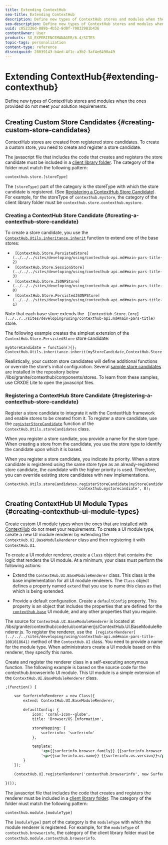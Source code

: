 ```yaml
---
title: Extending ContextHub
seo-title: Extending ContextHub
description: Define new types of ContextHub stores and modules when the ones provided do not meet your solution requirements
seo-description: Define new types of ContextHub stores and modules when the ones provided do not meet your solution requirements
uuid: c052336d-089b-4b52-8d0f-79832981b436
contentOwner: User
products: SG_EXPERIENCEMANAGER/6.4/SITES
topic-tags: personalization
content-type: reference
discoiquuid: 28039143-b4ed-4f1c-a3b2-3af4e6490a49
---
```


# Extending ContextHub{#extending-contexthub}

Define new types of ContextHub stores and modules when the ones provided do not meet your solution requirements.

## Creating Custom Store Candidates {#creating-custom-store-candidates}

ContextHub stores are created from registered store candidates. To create a custom store, you need to create and register a store candidate.

The javascript file that includes the code that creates and registers the store candidate must be included in a [client library folder](../../../sites/developing/using/clientlibs.md#main-pars-title-0). The category of the folder must match the following pattern:

```xml
contexthub.store.[storeType]
```

The `[storeType]` part of the category is the storeType with which the store candidate is registered. (See [Registering a ContextHub Store Candidate](../../../sites/developing/using/ch-extend.md#main-pars-title-2052793894)). For example, for the storeType of `contexthub.mystore`, the category of the client library folder must be `contexthub.store.contexthub.mystore`.

### Creating a ContextHub Store Candidate {#creating-a-contexthub-store-candidate}

To create a store candidate, you use the [ `ContextHub.Utils.inheritance.inherit`](../../../sites/developing/using/contexthub-api.md#main-pars-title-33) function to extend one of the base stores:

* ` [ContextHub.Store.PersistedStore](../../../sites/developing/using/contexthub-api.md#main-pars-title-2)`
* ` [ContextHub.Store.SessionStore](../../../sites/developing/using/contexthub-api.md#main-pars-title-3)`
* ` [ContextHub.Store.JSONPStore](../../../sites/developing/using/contexthub-api.md#main-pars-title-0)`
* ` [ContextHub.Store.PersistedJSONPStore](../../../sites/developing/using/contexthub-api.md#main-pars-title-1)`

Note that each base store extends the ` [ContextHub.Store.Core](../../../sites/developing/using/contexthub-api.md#main-pars-title)` store.

The following example creates the simplest extension of the `ContextHub.Store.PersistedStore` store candidate:

```
myStoreCandidate = function(){};
ContextHub.Utils.inheritance.inherit(myStoreCandidate,ContextHub.Store.PersistedStore);

```

Realistically, your custom store candidates will define additional functions or override the store's initial configuration. Several [sample store candidates](../../../sites/developing/using/ch-samplestores.md) are installed in the repository below /libs/granite/contexthub/components/stores. To learn from these samples, use CRXDE Lite to open the javascript files.

### Registering a ContextHub Store Candidate {#registering-a-contexthub-store-candidate}

Register a store candidate to integrate it with the ContextHub framework and enable stores to be created from it. To register a store candidate, use the [ `registerStoreCandidate`](../../../sites/developing/using/contexthub-api.md#main-pars-title-36) function of the `ContextHub.Utils.storeCandidates` class.

When you register a store candiate, you provide a name for the store type. When creating a store from the candidate, you use the store type to identify the candidate upon which it is based.

When you register a store candidate, you indicate its priority. When a store candidate is registered using the same store type as an already-registered store candidate, the candidate with the higher priority is used. Therefore, you can override existing store candidates with new implementations.

```
ContextHub.Utils.storeCandidates.registerStoreCandidate(myStoreCandidate, 
                                'contexthub.mystorecandiate', 0);
```

## Creating ContextHub UI Module Types {#creating-contexthub-ui-module-types}

Create custom UI module types when the ones that are [installed with ContextHub](../../../sites/developing/using/ch-samplemodules.md) do not meet your requirements. To create a UI module type, create a new UI module renderer by extending the `ContextHub.UI.BaseModuleRenderer` class and then registering it with `ContextHub.UI`.

To create a UI moduler renderer, create a `Class` object that contains the logic that renders the UI module. At a minimum, your class must perform the following actions:

* Extend the `ContextHub.UI.BaseModuleRenderer` class. This class is the base implementation for all UI module renderers. The `Class` object defines a property named `extend` that you use to name this class as that which is being extended.

* Provide a default configuration. Create a `defaultConfig` property. This property is an object that includes the properties that are defined for the [ `contexthub.base`](../../../sites/developing/using/ch-samplemodules.md#main-pars-title) UI module, and any other properties that you require.

The source for `ContextHub.UI.BaseModuleRenderer` is located at /libs/granite/contexthub/code/ui/container/js/ContextHub.UI.BaseModuleRenderer.js.  To register the renderer, use the ` [registerRenderer](../../../sites/developing/using/contexthub-api.md#main-pars-title-1001018641)` method of the `ContextHub.UI` class. You need to provide a name for the module type. When administrators create a UI module based on this renderer, they specify this name.

Create and register the renderer class in a self-executing anonymous function. The following example is based on the source code for the contexthub.browserinfo UI module. This UI module is a simple extension of the `ContextHub.UI.BaseModuleRenderer` class.

```xml
;(function() {

    var SurferinfoRenderer = new Class({
        extend: ContextHub.UI.BaseModuleRenderer,

        defaultConfig: {
            icon: 'coral-Icon--globe',
            title: 'Browser/OS Information',

            storeMapping: {
                surferinfo: 'surferinfo'
            },

            template:
                '<p>{{surferinfo.browser.family}} {{surferinfo.browser.version}}</p>' +
                '<p>{{surferinfo.os.name}} {{surferinfo.os.version}}</p>'
        }
    });

    ContextHub.UI.registerRenderer('contexthub.browserinfo', new SurferinfoRenderer());

}());
```

The javascript file that includes the code that creates and registers the renderer must be included in a [client library folder](../../../sites/developing/using/clientlibs.md#main-pars-title-0). The category of the folder must match the following pattern:

```xml
contexthub.module.[moduleType]
```

The `[moduleType]` part of the category is the `moduleType` with which the module renderer is registered. For example, for the `moduleType` of `contexthub.browserinfo`, the category of the client library folder must be `contexthub.module.contexthub.browserinfo`.
